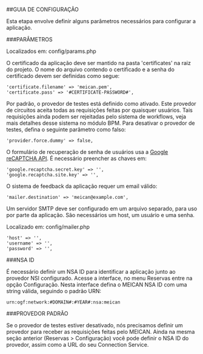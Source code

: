 ##GUIA DE CONFIGURAÇÃO

Esta etapa envolve definir alguns parâmetros necessários para configurar a aplicação.

###PARÂMETROS

Localizados em: config/params.php

O certificado da aplicação deve ser mantido na pasta 'certificates' na raiz do projeto. O nome do arquivo contendo o certificado e a senha do certificado devem ser definidas como segue:

```
'certificate.filename' => 'meican.pem',
'certificate.pass' => '#CERTIFICATE-PASSWORD#',    
```

Por padrão, o provedor de testes está definido como ativado. Este provedor de circuitos aceita todas as requisições feitas por quaisquer usuários. Tais requisições ainda podem ser rejeitadas pelo sistema de workflows, veja mais detalhes desse sistema no módulo BPM. Para desativar o provedor de testes, defina o seguinte parâmetro como falso:

```
'provider.force.dummy' => false,
```

O formulário de recuperação de senha de usuários usa a [Google reCAPTCHA API](https://www.google.com/recaptcha). É necessário preencher as chaves em:

```
'google.recaptcha.secret.key' => '',
'google.recaptcha.site.key' => '',
```

O sistema de feedback da aplicação requer um email válido:

```
'mailer.destination' => 'meican@example.com',
```

Um servidor SMTP deve ser configurado em um arquivo separado, para uso por parte da aplicação. São necessários um host, um usuário e uma senha.

Localizado em: config/mailer.php

```
'host' => '',
'username' => '',
'password' => '',
```

###NSA ID

É necessário definir um NSA ID para identificar a aplicação junto ao provedor NSI configurado. Acesse a interface, no menu Reservas entre na opção Configuração. Nesta interface defina o MEICAN NSA ID com uma string válida, seguindo o padrão URN:

```
urn:ogf:network:#DOMAIN#:#YEAR#:nsa:meican
```

###PROVEDOR PADRÃO

Se o provedor de testes estiver desativado, nós precisamos definir um provedor para receber as requisições feitas pelo MEICAN. Ainda na mesma seção anterior (Reservas > Configuração) você pode definir o NSA ID do provedor, assim como a URL do seu Connection Service.
